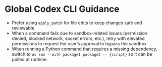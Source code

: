 # Global Codex CLI Guidance

- Prefer using `apply_patch` for file edits to keep changes safe and reviewable.
- When a command fails due to sandbox-related issues (permission denied, blocked network, socket errors, etc.), retry with elevated permissions to request the user’s approval to bypass the sandbox.
- When running a Python command that requires a missing dependency, switch to `uv run --with package1 package2 -- {script}` so it can be pulled at runtime.
